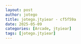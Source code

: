 ```yaml
---
layout: post
author: jotego
title: jotego.jtyiear - cf5f59a
date: 2025-05-09
categories: [Arcade, jtyiear]
tags: [jotego.jtyiear]
---
```


